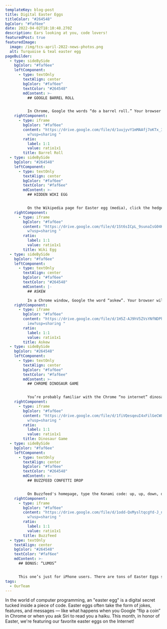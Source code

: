 ```yaml
---
templateKey: blog-post
title: Digital Easter Eggs
titleColor: "#264548"
bgColor: "#faf6ee"
date: 2022-04-02T18:10:48.270Z
description: Ears looking at you, code lovers!
featuredPost: true
featuredImage:
  image: /img/tcs-april-2022-news-photos.png
  alt: Turquoise & teal easter egg
pageBuilder:
  - type: sideBySide
    bgColor: "#faf6ee"
    leftComponent:
      - type: textOnly
        textAlign: center
        bgColor: "#faf6ee"
        textColor: "#264548"
        mdContent: >-
          ## GOOGLE BARREL ROLL


          In Chrome, Google the words “do a barrel roll.” Your browser will do a 360-degree spin!
    rightComponent:
      - type: iframe
        bgColor: "#faf6ee"
        content: "https://drive.google.com/file/d/1uujyvY1mMAAfj7oKTx_3iSvqFz7HLbCc/vie\
          w?usp=sharing "
        ratio:
          label: 1:1
          value: ratio1x1
        title: Barrel Roll
  - type: sideBySide
    bgColor: "#264548"
    leftComponent:
      - type: textOnly
        textAlign: center
        bgColor: "#faf6ee"
        textColor: "#faf6ee"
        mdContent: >-
          ## HIDDEN WIKI EGG


          On the Wikipedia page for Easter egg (media), click the hedgehog in the image. It links to a secret picture!
    rightComponent:
      - type: iframe
        bgColor: "#faf6ee"
        content: "https://drive.google.com/file/d/1St6sICpL_9sunaIsG04KTJYPx4_tDQxk/vie\
          w?usp=sharing "
        ratio:
          label: 1:1
          value: ratio1x1
        title: Wiki Egg
  - type: sideBySide
    bgColor: "#faf6ee"
    leftComponent:
      - type: textOnly
        textAlign: center
        bgColor: "#faf6ee"
        textColor: "#264548"
        mdContent: |-
          ## ASKEW

          In a Chrome window, Google the word “askew”. Your browser will tilt!
    rightComponent:
      - type: iframe
        bgColor: "#faf6ee"
        content: "​​https://drive.google.com/file/d/1H5Z-AJ9hV5ZVsYNfNDPh-qzlGWOvB5uJ/v\
          iew?usp=sharing "
        ratio:
          label: 1:1
          value: ratio1x1
        title: Askew
  - type: sideBySide
    bgColor: "#264548"
    leftComponent:
      - type: textOnly
        textAlign: center
        bgColor: "#faf6ee"
        textColor: "#faf6ee"
        mdContent: >-
          ## CHROME DINOSAUR GAME


          You’re probably familiar with the Chrome “no internet” dinosaur — it’s the little pixelated T-Rex that pops up on your browser when the connection peters out. But did you know that the "no internet" dinosaur is a mini game? Hit the space bar, and jump the scrolling cacti!
    rightComponent:
      - type: iframe
        bgColor: "#faf6ee"
        content: "https://drive.google.com/file/d/1fiVQesqeuI4xFilGeCW8BCx5nLNGtlu1/vie\
          w?usp=sharing "
        ratio:
          label: 1:1
          value: ratio1x1
        title: Dinosaur Game
  - type: sideBySide
    bgColor: "#faf6ee"
    leftComponent:
      - type: textOnly
        textAlign: center
        bgColor: "#faf6ee"
        textColor: "#264548"
        mdContent: >-
          ## BUZZFEED CONFETTI DROP


          On Buzzfeed's homepage, type the Konami code: up, up, down, down, right, left, right, left, b, a. Confetti will drop from the top of the page! The Konami Code (invented by Kazuhisa Hashimoto) originated as a cheat code—a sequence of button presses that unlocks secret features in a video game, usually making it easier to play.
    rightComponent:
      - type: iframe
        bgColor: "#faf6ee"
        content: "https://drive.google.com/file/d/1odd-QxMysltqcgYd-J_nh6RLB_J2mB0i/vie\
          w?usp=sharing "
        ratio:
          label: 1:1
          value: ratio1x1
        title: Buzzfeed
  - type: textOnly
    textAlign: center
    bgColor: "#264548"
    textColor: "#faf6ee"
    mdContent: >-
      ## BONUS: “LUMOS”


      This one’s just for iPhone users. There are tons of Easter Eggs secreted away in iPhones, but our favorite is this one: try saying “Lumos” (spell for light in Harry Potter) to Siri. Your phone flashlight will turn on!
tags:
  - OurTeam
---
```

In the world of computer programming, an "easter egg" is a digital secret tucked inside a piece of code. Easter eggs often take the form of jokes, features, and messages — like what happens when you Google “flip a coin” in Chrome or when you ask Siri to read you a haiku. This month, in honor of Easter, we're featuring our favorite easter eggs on the Internet!